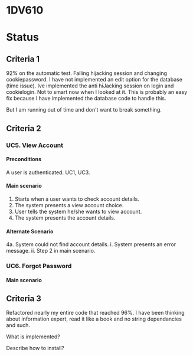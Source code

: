 # 1DV610
# Status
## Criteria 1
92% on the automatic test. Failing hijacking session and changing cookiepassword.
I have not implemented an edit option for the database (time issue).
Ive implemented the anti hiJacking session on login and cookielogin. 
Not to smart now when I looked at it. This is probably an easy fix 
because I have implemented the database code to handle this.

But I am running out of time and don't want to break something.

## Criteria 2

### UC5. View Account
#### Preconditions
A user is authenticated. UC1, UC3.
#### Main scenario
1. Starts when a user wants to check account details.
2. The system presents a view account choice.
3. User tells the system he/she wants to view account.
4. The system presents the account details.

#### Alternate Scenario
4a. System could not find account details.
    i. System presents an error message.
    ii. Step 2 in main scenario.

### UC6. Forgot Password
#### Main scenario

## Criteria 3
Refactored nearly my entire code that reached 96%.
I have been thinking about information expert, read it like a book and no string dependancies and such.

What is implemented?

Describe how to install?
